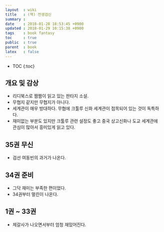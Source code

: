 ```yaml
---
layout  : wiki
title   : (책) 전생검신
summary :
date    : 2018-01-28 18:53:45 +0900
updated : 2018-01-29 10:15:38 +0900
tags    : book fantasy
toc     : true
public  : true
parent  : book
latex   : false
---
```

* TOC
{:toc}

## 개요 및 감상

* 리디북스로 짬짬이 읽고 있는 판타지 소설.
* 무협지 같지만 무협지가 아니다.
* 세계관이 매우 방대하다. 무협에 크툴루 신화 세계관이 접목되어 있는 것이 독특하다.
* 재미없는 부분도 있지만 크툴루 관련 설정도 좋고 중국 상고신화나 도교 세계관에 관심이 많아서 흥미있게 읽고 있다.

## 35권 무신

* 검선 여동빈의 과거가 나온다.

## 34권 준비

* 그닥 재미는 부족한 편이었다.
* 34권부터 멀린이 나온다.

## 1권 ~ 33권

* 제갈사가 나오면서부터 엄청 재밌어진다.

